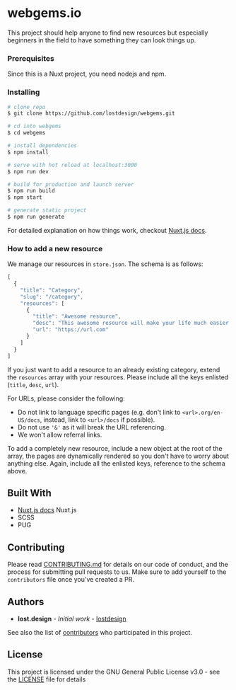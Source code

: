 # webgems.io

This project should help anyone to find new resources but especially beginners in the field to have something they can look things up.


### Prerequisites

Since this is a Nuxt project, you need nodejs and npm.

### Installing

``` bash
# clone repo
$ git clone https://github.com/lostdesign/webgems.git

# cd into webgems
$ cd webgems

# install dependencies
$ npm install

# serve with hot reload at localhost:3000
$ npm run dev

# build for production and launch server
$ npm run build
$ npm start

# generate static project
$ npm run generate
```
For detailed explanation on how things work, checkout [Nuxt.js docs](https://nuxtjs.org).

### How to add a new resource

We manage our resources in `store.json`. The schema is as follows:
```js
[
  {
    "title": "Category",
    "slug": "/category",
    "resources": [
      {
        "title": "Awesome resource",
        "desc": "This awesome resource will make your life much easier.", // 1 - 2 sentences long.
        "url": "https://url.com"
      }
    ]
  }
]
```

If you just want to add a resource to an already existing category, extend the `resources` array with your resources. Please include all the keys enlisted (`title`, `desc`, `url`).

For URLs, please consider the following:
- Do not link to language specific pages (e.g. don't link to `<url>.org/en-US/docs`, instead, link to `<url>/docs` if possible).
- Do not use `'&'` as it will break the URL referencing.
- We won't allow referral links.

To add a completely new resource, include a new object at the root of the array, the pages are dynamically rendered so you don't have to worry about anything else. Again, include all the enlisted keys, reference to the schema above.

## Built With

* [Nuxt.js docs](https://nuxtjs.org) Nuxt.js
* SCSS
* PUG

## Contributing

Please read [CONTRIBUTING.md](https://github.com/webgems/webgems/blob/master/CONTRIBUTING.md) for details on our code of conduct, and the process for submitting pull requests to us.
Make sure to add yourself to the `contributors` file once you've created a PR.

## Authors

* **lost.design** - *Initial work* - [lostdesign](https://github.com/lostdesign)

See also the list of [contributors](https://github.com/webgems/webgems/contributors) who participated in this project.

## License

This project is licensed under the GNU General Public License v3.0 - see the [LICENSE](https://github.com/webgems/webgems/blob/master/LICENSE) file for details
